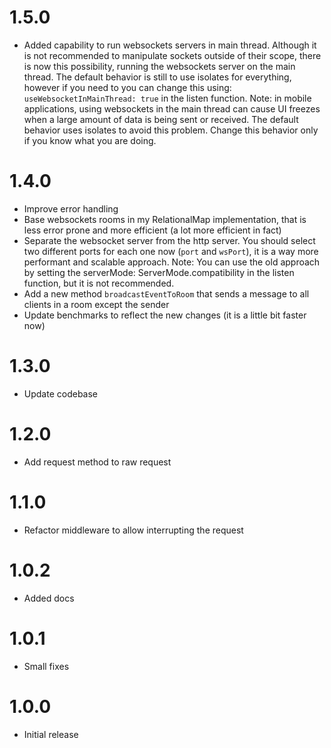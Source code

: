 # 1.5.0

- Added capability to run websockets servers in main thread. Although it is not recommended to manipulate sockets outside of their scope, there is now this possibility, running the websockets server on the main thread. The default behavior is still to use isolates for everything, however if you need to you can change this using: `useWebsocketInMainThread: true` in the listen function. Note: in mobile applications, using websockets in the main thread can cause UI freezes when a large amount of data is being sent or received. The default behavior uses isolates to avoid this problem. Change this behavior only if you know what you are doing.

# 1.4.0

- Improve error handling
- Base websockets rooms in my RelationalMap implementation, that is less error prone and more efficient (a lot more efficient in fact)
- Separate the websocket server from the http server. You should select two different ports for each one now (`port` and `wsPort`), it is a way more performant and scalable approach. Note: You can use the old approach by setting the serverMode: ServerMode.compatibility in the listen function, but it is not recommended.
- Add a new method `broadcastEventToRoom` that sends a message to all clients in a room except the sender
- Update benchmarks to reflect the new changes (it is a little bit faster now)

# 1.3.0

- Update codebase

# 1.2.0

- Add request method to raw request

# 1.1.0

- Refactor middleware to allow interrupting the request

# 1.0.2

- Added docs

# 1.0.1

- Small fixes

# 1.0.0

- Initial release
